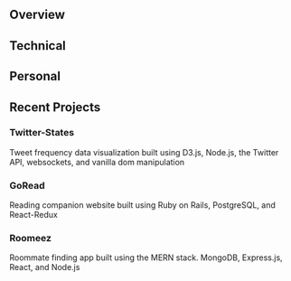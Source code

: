 ## Overview


## Technical

## Personal



## Recent Projects

### Twitter-States
Tweet frequency data visualization built using D3.js, Node.js, the Twitter API, websockets, and vanilla dom manipulation
### GoRead
Reading companion website built using Ruby on Rails, PostgreSQL, and React-Redux
### Roomeez
Roommate finding app built using the MERN stack. MongoDB, Express.js, React, and Node.js
